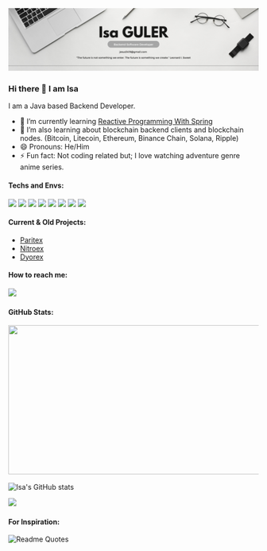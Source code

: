 <img src="https://github.com/IsaGULER/IsaGULER/blob/main/Web%20Developer%20Banner.png" alt="">

### Hi there 👋 I am Isa

I am a Java based Backend Developer.

- 🌱 I’m currently learning [Reactive Programming With Spring](https://spring.io/reactive)
- 🌱 I’m also learning about blockchain backend clients and blockchain nodes. (Bitcoin, Litecoin, Ethereum, Binance Chain, Solana, Ripple)
- 😄 Pronouns: He/Him
- ⚡ Fun fact: Not coding related but; I love watching adventure genre anime series.

#### Techs and Envs:
![](https://img.shields.io/badge/Spring-informational?style=for-the-badge&logo=Spring&logoColor=greeen&color=white)
![](https://img.shields.io/badge/SpringBoot-informational?style=for-the-badge&logo=SpringBoot&logoColor=green&color=white)
![](https://img.shields.io/badge/MySQL-informational?style=for-the-badge&logo=MySQL&logoColor=4479A1&color=white)
![](https://img.shields.io/badge/Redis-informational?style=for-the-badge&logo=Redis&logoColor=DC382D&color=white)
![](https://img.shields.io/badge/Docker-informational?style=for-the-badge&logo=docker&logoColor=white&color=2496ED)
![](https://img.shields.io/badge/IntellijIDEA-informational?style=for-the-badge&logo=IntellijIDEA&logoColor=white&color=black)
![](https://img.shields.io/badge/VSCode-informational?style=for-the-badge&logo=VisualStudioCode&logoColor=007ACC&color=black)
![](https://img.shields.io/badge/Windows-informational?style=for-the-badge&logo=Windows&logoColor=0078D6&color=white)

#### Current & Old Projects:
- [Paritex](https://www.paritex.com/)
- [Nitroex](https://www.nitroex.io/)
- [Dyorex](https://dyorex.com/)

#### How to reach me:
![](https://img.shields.io/badge/Mail-informational?style=for-the-badge&logo=gmail&logoColor=white&color=EA4335)

#### GitHub Stats:
<img src="https://media.giphy.com/media/dWesBcTLavkZuG35MI/giphy.gif" width="600" height="300" alt=""/>

![Isa's GitHub stats](https://github-readme-stats.vercel.app/api?username=IsaGULER&count_private=true&show_icons=true&theme=tokyonight)

![](https://komarev.com/ghpvc/?username=IsaGULER&style=for-the-badge)

#### For Inspiration:
![Readme Quotes](https://quotes-github-readme.vercel.app/api?type=horizontal&theme=dark)

<!-- Markdown -->

<!--
**IsaGULER/IsaGULER** is a ✨ _special_ ✨ repository because its `README.md` (this file) appears on your GitHub profile.

Here are some ideas to get you started:

- 🔭 I’m currently working on ...
- 🌱 I’m currently learning ...
- 👯 I’m looking to collaborate on ...
- 🤔 I’m looking for help with ...
- 💬 Ask me about ...
- 📫 How to reach me: ...
- 😄 Pronouns: ...
- ⚡ Fun fact: ...
-->
